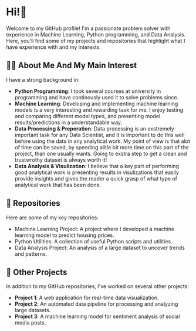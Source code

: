 # Hi!👋

Welcome to my GitHub profile! I'm a passionate problem solver with experience in Machine Learning, Python programming, and Data Analysis. Here, you'll find some of my projects and repositories that highlight what I have experience with and my interests.

## 🧑‍💻 About Me And My Main Interest 
I have a strong background in:
- **Python Programming**: I took several courses at university in programming and have continously used it to solve problems since. 
- **Machine Learning**: Developing and implementing machine learning models is a very interesting and rewarding task for me. I enjoy testing and comparing different model types, and presenting model results/predictions in a understandable way. 
- **Data Processing & Preperation**: Data processing is an exstremely important task for any Data Scientist, and it is important to do this well before using the data in any analytical work. My point of view is that alot of time can be saved, by spending alitle bit more time on this part of the project, than one usually wants. Going to exstra step to get a clean and trustwrothy dataset is always worth it! 
- **Data Analysis & Visulization**: I believe that a key part of performing good analytical work is presenting results in visulizations that easily provide insights and gives the reader a quick grasp of what type of analytical work that has been done. 

## 📂 Repositories
Here are some of my key repositories:

- Machine Learning Project: A project where I developed a machine learning model to predict housing prices.
- Python Utilities: A collection of useful Python scripts and utilities.
- Data Analysis Project: An analysis of a large dataset to uncover trends and patterns.

## 🚀 Other Projects

In addition to my GitHub repositories, I've worked on several other projects:

- **Project 1**: A web application for real-time data visualization.
- **Project 2**: An automated data pipeline for processing and analyzing large datasets.
- **Project 3**: A machine learning model for sentiment analysis of social media posts.

